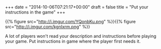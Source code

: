 +++
date = "2014-10-06T07:21:17+00:00"
draft = false
title = "Put your instructions in the game"
+++

{{% figure src="http://i.imgur.com/YQonbKu.png" %}}{{% figure src="http://i.imgur.com/kgnIxrm.png" %}}

A lot of players won't read your description and instructions before playing your game. Put instructions in game where the player first needs it.
